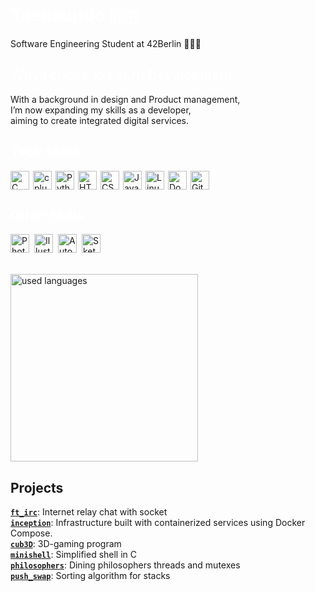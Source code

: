 <h1 align="left"><span style="color: white;">Taekeundo 🇰🇷</span></h1>
Software Engineering Student at 42Berlin 🧑🏻‍💻

<h2 align="left"><span style="color: white;">Why I chose to Learn Development</h2>
With a background in design and Product management,<br>
I’m now expanding my skills as a developer,<br>
aiming to create integrated digital services.

<h2 align="left"><span style="color: white;">Tech Stack</span></h2>
<div style="display: flex; flex-wrap: wrap; gap: 6px; align-items: center;">
  <img src="https://profilinator.rishav.dev/skills-assets/c-original.svg" alt="C" width="30" height="30"/>
  <img src="https://profilinator.rishav.dev/skills-assets/cplusplus-original.svg" alt="cplusplus" width="30" height="30"/>
  <img src="https://profilinator.rishav.dev/skills-assets/python-original.svg" alt="Python" height="30"/>
  <img src="https://profilinator.rishav.dev/skills-assets/html5-original-wordmark.svg" alt="HTML5" height="30" width="30"/>
  <img src="https://profilinator.rishav.dev/skills-assets/css3-original-wordmark.svg" alt="CSS3" height="30" width="30"/>
  <img src="https://profilinator.rishav.dev/skills-assets/javascript-original.svg" alt="JavaScript" height="30"/>
  <img src="https://profilinator.rishav.dev/skills-assets/linux-original.svg" alt="Linux" height="30"/>
  <a href="https://www.docker.com/" target="_blank" style="text-decoration: none;">
    <img src="https://profilinator.rishav.dev/skills-assets/docker-original-wordmark.svg" alt="Docker" height="30"/>
  </a>
  <img src="https://github.githubassets.com/images/modules/logos_page/GitHub-Mark.png" alt="GitHub" height="30"/>
</div>

<h2 align="left"><span style="color: white;">Other Skills</span></h2>
<div style="display: flex; flex-wrap: wrap; gap: 8px; align-items: center;">
  <a href="https://www.adobe.com/in/products/photoshop.html" target="_blank" style="text-decoration: none;">
    <img src="https://profilinator.rishav.dev/skills-assets/photoshop-plain.svg" alt="Photoshop" height="30"/>
  </a>
  <a href="https://www.adobe.com/in/products/illustrator.html" target="_blank" style="text-decoration: none;">
    <img src="https://profilinator.rishav.dev/skills-assets/adobe_illustrator-icon.svg" alt="Illustrator" height="30"/>
  </a>
  <img src="https://www.weltenbauer.com/images/Produkt_Bilder/autodesk-autocad-product-icon-1282x.png" alt="AutoCAD" height="30"/>
  <img src="https://uxwing.com/wp-content/themes/uxwing/download/brands-and-social-media/sketchup-icon.png" alt="SketchUp" height="30"/>
</div>

<br>
<div align="left">
  <br/>
  <img src="https://github-readme-stats.vercel.app/api/top-langs/?username=Taekeundo&hide=roff&count_private=true&disable_animations=false&theme=tokyonight&locale=en&hide_border=false" height="300" alt="used languages"  />
  <br/>
</div>

## Projects <br/>
  [**`ft_irc`**](https://github.com/Taekeundo/42berlin/tree/main/Circle_05/ft_irc): Internet relay chat with socket<br>
  [**`inception`**](https://github.com/Taekeundo/42berlin/tree/main/Circle_05/Inception): Infrastructure built with containerized services using Docker Compose.<br>
  [**`cub3D`**](https://github.com/Taekeundo/42berlin/tree/main/Circle_04/cub3d): 3D-gaming program<br>
  [**`minishell`**](https://github.com/Taekeundo/minishell): Simplified shell in C<br>
  [**`philosophers`**](https://github.com/Taekeundo/42berlin/tree/main/Circle_03/Philosophers): Dining philosophers threads and mutexes<br>
  [**`push_swap`**](https://github.com/Taekeundo/42berlin/tree/main/Circle_02/push_swap): Sorting algorithm for stacks<br>
